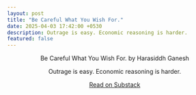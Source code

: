 ```yaml
---
layout: post
title: "Be Careful What You Wish For."
date: 2025-04-03 17:42:00 +0530
description: Outrage is easy. Economic reasoning is harder.
featured: false
---
```


<center> 
<div class="substack-post-embed"><p lang="en">Be Careful What You Wish For. by Harasiddh Ganesh</p><p>Outrage is easy. Economic reasoning is harder.</p><a data-post-link href="https://monkofalltrades.substack.com/p/be-careful-what-you-wish-for">Read on Substack</a></div><script async src="https://substack.com/embedjs/embed.js" charset="utf-8"></script>
</center>

